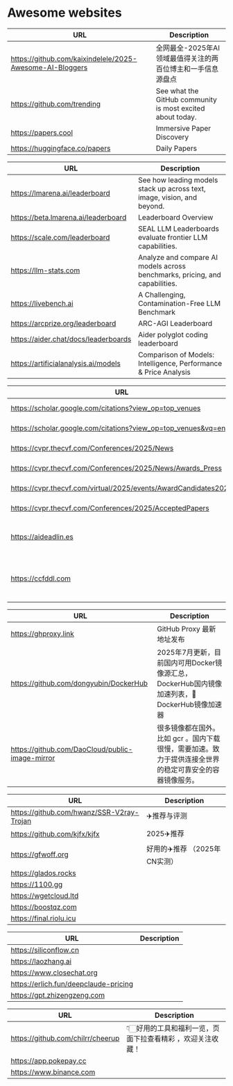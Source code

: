 # Awesome websites

| URL                                                        | Description                                                 |
| ---------------------------------------------------------- | ----------------------------------------------------------- |
| <https://github.com/kaixindelele/2025-Awesome-AI-Bloggers> | 全网最全-2025年AI领域最值得关注的两百位博主和一手信息源盘点 |
| <https://github.com/trending>                              | See what the GitHub community is most excited about today.  |
| <https://papers.cool>                                      | Immersive Paper Discovery                                   |
| <https://huggingface.co/papers>                            | Daily Papers                                                |

| URL                                    | Description                                                                 |
| -------------------------------------- | --------------------------------------------------------------------------- |
| <https://lmarena.ai/leaderboard>       | See how leading models stack up across text, image, vision, and beyond.     |
| <https://beta.lmarena.ai/leaderboard>  | Leaderboard Overview                                                        |
| <https://scale.com/leaderboard>        | SEAL LLM Leaderboards evaluate frontier LLM capabilities.                   |
| <https://llm-stats.com>                | Analyze and compare AI models across benchmarks, pricing, and capabilities. |
| <https://livebench.ai>                 | A Challenging, Contamination-Free LLM Benchmark                             |
| <https://arcprize.org/leaderboard>     | ARC-AGI Leaderboard                                                         |
| <https://aider.chat/docs/leaderboards> | Aider polyglot coding leaderboard                                           |
| <https://artificialanalysis.ai/models> | Comparison of Models: Intelligence, Performance & Price Analysis            |

| URL                                                               | Description                                        |
| ----------------------------------------------------------------- | -------------------------------------------------- |
| <https://scholar.google.com/citations?view_op=top_venues>         | Google scholar top publications                    |
| <https://scholar.google.com/citations?view_op=top_venues&vq=eng>  | Google scholar top publications                    |
| <https://cvpr.thecvf.com/Conferences/2025/News>                   | CVPR 2025 news                                     |
| <https://cvpr.thecvf.com/Conferences/2025/News/Awards_Press>      | CVPR 2025 best papers                              |
| <https://cvpr.thecvf.com/virtual/2025/events/AwardCandidates2025> | CVPR 2025 best paper candidates                    |
| <https://cvpr.thecvf.com/Conferences/2025/AcceptedPapers>         | CVPR Accepted papers                               |
| <https://aideadlin.es>                                            | AI Conference Deadlines by Papers With Code        |
| <https://ccfddl.com>                                              | CCF Recommendation Conference Deadline Countdowns. |

| URL                                               | Description                                                                                             |
| ------------------------------------------------- | ------------------------------------------------------------------------------------------------------- |
| <https://ghproxy.link>                            | GitHub Proxy 最新地址发布                                                                               |
| <https://github.com/dongyubin/DockerHub>          | 2025年7月更新，目前国内可用Docker镜像源汇总，DockerHub国内镜像加速列表，🚀DockerHub镜像加速器           |
| <https://github.com/DaoCloud/public-image-mirror> | 很多镜像都在国外。比如 gcr 。国内下载很慢，需要加速。致力于提供连接全世界的稳定可靠安全的容器镜像服务。 |

| URL                                         | Description                   |
| ------------------------------------------- | ----------------------------- |
| <https://github.com/hwanz/SSR-V2ray-Trojan> | ✈️推荐与评测                  |
| <https://github.com/kjfx/kjfx>              | 2025✈️推荐                    |
| <https://gfwoff.org>                        | 好用的✈️推荐 （2025年CN实测） |
| <https://glados.rocks>                      |                               |
| <https://1100.gg>                           |                               |
| <https://wgetcloud.ltd>                     |                               |
| <https://boostqz.com>                       |                               |
| <https://final.riolu.icu>                   |                               |

| URL                                     | Description |
| --------------------------------------- | ----------- |
| <https://siliconflow.cn>                |             |
| <https://laozhang.ai>                   |             |
| <https://www.closechat.org>             |             |
| <https://erlich.fun/deepclaude-pricing> |             |
| <https://gpt.zhizengzeng.com>           |             |

| URL                                 | Description                                               |
| ----------------------------------- | --------------------------------------------------------- |
| <https://github.com/chilrr/cheerup> | 👇🏻好用的工具和福利一览，页面下拉查看精彩 ，欢迎关注收藏！ |
| <https://app.pokepay.cc>            |                                                           |
| <https://www.binance.com>           |                                                           |
